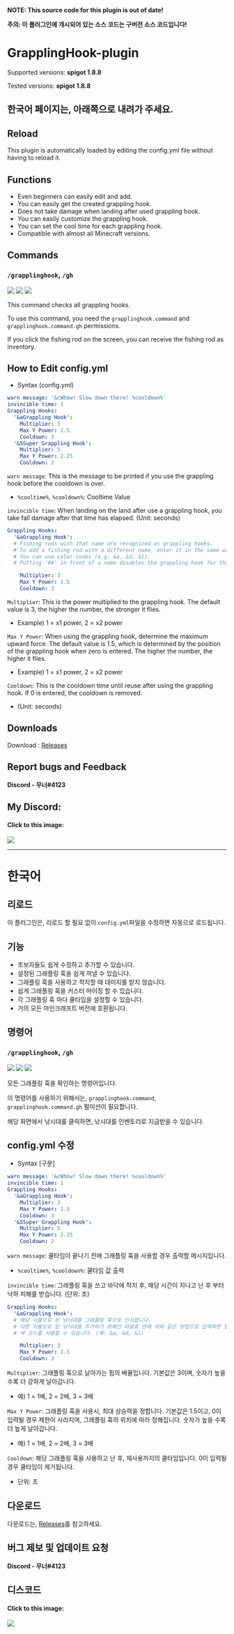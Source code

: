 **NOTE: This source code for this plugin is out of date!**

**주의: 이 플러그인에 개시되어 있는 소스 코드는 구버전 소스 코드입니다!**

# GrapplingHook-plugin


Supported versions: **spigot 1.8.8**

Tested versions: **spigot 1.8.8**

## 한국어 페이지는, 아래쪽으로 내려가 주세요.

## Reload
This plugin is automatically loaded by editing the config.yml file without having to reload it.

## Functions
 - Even beginners can easily edit and add.
 - You can easily get the created grappling hook.
 - Does not take damage when landing after used grappling hook.
 - You can easily customize the grappling hook.
 - You can set the cool time for each grappling hook.
 - Compatible with almost all Minecraft versions.

## Commands
### `/grapplinghook`, `/gh`
![](https://cdn.discordapp.com/attachments/699227450705444884/820327515821965342/unknown.png)
![](https://cdn.discordapp.com/attachments/699227450705444884/820328172851298314/unknown.png)
![](https://cdn.discordapp.com/attachments/699227450705444884/820330110179737600/unknown.png)

This command checks all grappling hooks.

To use this command, you need the `grapplinghook.command` and `grapplinghook.command.gh` permissions.

If you click the fishing rod on the screen, you can receive the fishing rod as inventory.

## How to Edit config.yml

 - Syntax (config.yml)

```yml
warn message: '&cWhow! Slow down there! %cooldown%'
invincible time: 1
Grappling Hooks:
  '&aGrappling Hook':
    Multiplier: 3
    Max Y Power: 1.5
    Cooldown: 3
  '&5Super Grappling Hook':
    Multiplier: 5
    Max Y Power: 2.25
    Cooldown: 2
```

`warn message`: This is the message to be printed if you use the grappling hook before the cooldown is over.
 - `%cooltime%`, `%cooldown%`: Cooltime Value

`invincible time`: When landing on the land after use a grappling hook, you take fall damage after that time has elapsed. (Unit: seconds)

```yml
Grappling Hooks:
  '&aGrappling Hook':
  # Fishing rods with that name are recognized as grappling hooks.
  # To add a fishing rod with a different name, enter it in the same way as above in quotation marks.
  # You can use color codes (e.g. &a, &d, &l).
  # Putting '##' in front of a name disables the grappling hook for that name.

    Multiplier: 3
    Max Y Power: 1.5
    Cooldown: 3
```

`Multiplier`: This is the power multiplied to the grappling hook. The default value is 3, the higher the number, the stronger it flies.

 - Example) 1 = x1 power, 2 = x2 power

`Max Y Power`: When using the grappling hook, determine the maximum upward force. The default value is 1.5, which is determined by the position of the grappling hook when zero is entered. The higher the number, the higher it flies.

 - Example) 1 = x1 power, 2 = x2 power

`Cooldown`: This is the cooldown time until reuse after using the grappling hook. If 0 is entered, the cooldown is removed.

 - (Unit: seconds)

## Downloads
Download : [Releases](https://github.com/Mooner510/GrapplingHook-plugin/releases)

## Report bugs and Feedback
**Discord - 무너#4123**

## My Discord:
#### Click to this image:
[![](https://discordapp.com/assets/e4923594e694a21542a489471ecffa50.svg)](https://discord.gg/AbgV8Rz)

***

# 한국어

## 리로드
이 플러그인은, 리로드 할 필요 없이 `config.yml`파일을 수정하면 자동으로 로드됩니다.

## 기능
 - 초보자들도 쉽게 수정하고 추가할 수 있습니다.
 - 설정된 그래플링 훅을 쉽게 꺼낼 수 있습니다.
 - 그래플링 훅을 사용하고 착지할 때 데미지를 받지 않습니다.
 - 쉽게 그래플링 훅을 커스터 마이징 할 수 있습니다.
 - 각 그래플링 훅 마다 쿨타임을 설정할 수 있습니다.
 - 거의 모든 마인크래프트 버전에 호환됩니다.

## 명령어
### `/grapplinghook`, `/gh`
![](https://cdn.discordapp.com/attachments/699227450705444884/820327515821965342/unknown.png)
![](https://cdn.discordapp.com/attachments/699227450705444884/820328172851298314/unknown.png)
![](https://cdn.discordapp.com/attachments/699227450705444884/820330110179737600/unknown.png)

모든 그래플링 훅을 확인하는 명령어입니다.

이 명령어를 사용하기 위해서는, `grapplinghook.command`, `grapplinghook.command.gh` 펄미션이 필요합니다.

해당 화면에서 낚시대를 클릭하면, 낚시대를 인벤토리로 지급받을 수 있습니다.

## config.yml 수정 

 - Syntax [구문]

```yml
warn message: '&cWhow! Slow down there! %cooldown%'
invincible time: 1
Grappling Hooks:
  '&aGrappling Hook':
    Multiplier: 3
    Max Y Power: 1.5
    Cooldown: 3
  '&5Super Grappling Hook':
    Multiplier: 5
    Max Y Power: 2.25
    Cooldown: 2
```

`warn message`: 쿨타임이 끝나기 전에 그래플링 훅을 사용할 경우 출력할 메시지입니다.
 - `%cooltime%`, `%cooldown%`: 쿨타임 값 출력

`invincible time`: 그래플링 훅을 쓰고 바닥에 착지 후, 해당 시간이 지나고 난 후 부터 낙하 피해를 받습니다. (단위: 초)

```yml
Grappling Hooks:
  '&aGrappling Hook':
  # 해당 이름으로 된 낚시대를 그래플링 훅으로 인식합니다.
  # 다른 이름으로 된 낚시대를 추가하기 위해선 따옴표 안에 위와 같은 방법으로 입력하면 됩니다.
  # 색 코드를 사용할 수 있습니다. (예: &a, &d, &l)

    Multiplier: 3
    Max Y Power: 1.5
    Cooldown: 3
```

`Multiplier`: 그래플링 훅으로 날아가는 힘의 배율입니다. 기본값은 3이며, 숫자가 높을 수록 더 강하게 날아갑니다.

 - 예) 1 = 1배, 2 = 2배, 3 = 3배

`Max Y Power`: 그래플링 훅을 사용시, 최대 상승력을 정합니다. 기본값은 1.5이고, 0이 입력될 경우 제한이 사라지며, 그래플링 훅의 위치에 따라 정해집니다. 숫자가 높을 수록 더 높게 날아갑니다.

 - 예) 1 = 1배, 2 = 2배, 3 = 3배

`Cooldown`: 해당 그래플링 훅을 사용하고 난 후, 재사용까지의 쿨타임입니다. 0이 입력될 경우 쿨타임이 제거됩니다.

 - 단위: 초

## 다운로드
다운로드는, [Releases](https://github.com/Mooner510/GrapplingHook-plugin/releases)를 참고하세요.

## 버그 제보 및 업데이트 요청
**Discord - 무너#4123**

## 디스코드
#### Click to this image:
[![](https://discordapp.com/assets/e4923594e694a21542a489471ecffa50.svg)](https://discord.gg/AbgV8Rz)
